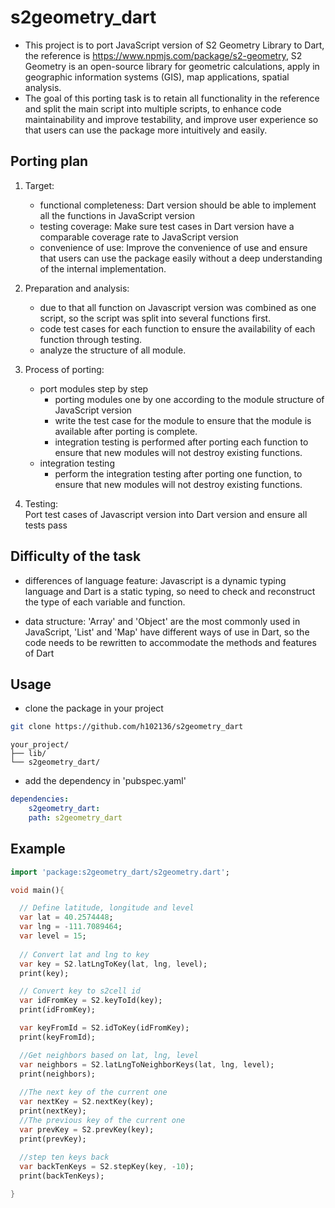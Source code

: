 # s2geometry_dart

- This project is to port JavaScript version of S2 Geometry Library to Dart, the reference is https://www.npmjs.com/package/s2-geometry, S2 Geometry is an open-source library for geometric calculations, apply in geographic information systems (GIS), map applications, spatial analysis.
- The goal of this porting task is to retain all functionality in the reference and split the main script into multiple scripts, to enhance code maintainability and improve testability, and improve user experience so that users can use the package more intuitively and easily.

## Porting plan

1. Target: 
    - functional completeness: Dart version should be able to implement all the functions in JavaScript version
    - testing coverage: Make sure test cases in Dart version have a comparable coverage rate to JavaScript version
    - convenience of use: Improve the convenience of use and ensure that users can use the package easily without a deep understanding of the internal implementation.

2. Preparation and analysis: 
    - due to that all function on Javascript version was combined as one script, so the script was split into several functions first.
    - code test cases for each function to ensure the availability of each function through testing.
    - analyze the structure of all module.

3. Process of porting:
    - port modules step by step
        - porting modules one by one according to the module structure of JavaScript version
        - write the test case for the module to ensure that the module is available after porting is complete.
        - integration testing is performed after porting each function to ensure that new modules will not destroy existing functions.
    - integration testing
        - perform the integration testing after porting one function, to ensure that new modules will not destroy existing functions.
4. Testing:  
Port test cases of Javascript version into Dart version and ensure all tests pass



## Difficulty of the task

- differences of language feature: Javascript is a dynamic typing language and Dart is a static typing, so need to check and reconstruct the type of each variable and function.

- data structure: 'Array' and 'Object' are the most commonly used in JavaScript, 'List' and 'Map' have different ways of use in Dart, so the code needs to be rewritten to accommodate the methods and features of Dart

## Usage

- clone the package in your project

```sh
git clone https://github.com/h102136/s2geometry_dart
```
```
your_project/
├── lib/
└── s2geometry_dart/
```
- add the dependency in 'pubspec.yaml'

```yaml
dependencies:
    s2geometry_dart:
    path: s2geometry_dart
```
## Example
```dart
import 'package:s2geometry_dart/s2geometry.dart';

void main(){

  // Define latitude, longitude and level
  var lat = 40.2574448;
  var lng = -111.7089464;
  var level = 15;
  
  // Convert lat and lng to key 
  var key = S2.latLngToKey(lat, lng, level);
  print(key);

  // Convert key to s2cell id 
  var idFromKey = S2.keyToId(key);
  print(idFromKey);

  var keyFromId = S2.idToKey(idFromKey);
  print(keyFromId);

  //Get neighbors based on lat, lng, level
  var neighbors = S2.latLngToNeighborKeys(lat, lng, level);
  print(neighbors);
  
  //The next key of the current one
  var nextKey = S2.nextKey(key);
  print(nextKey);
  //The previous key of the current one
  var prevKey = S2.prevKey(key);
  print(prevKey); 
  
  //step ten keys back 
  var backTenKeys = S2.stepKey(key, -10);
  print(backTenKeys); 

}
```

    

